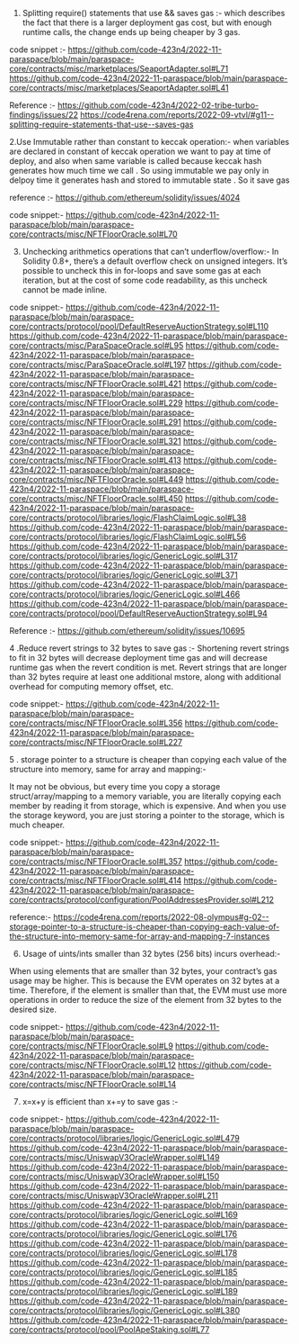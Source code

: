 1. Splitting require() statements that use && saves gas :-
which describes the fact that there is a larger deployment gas cost, but with enough runtime calls, the change ends up being cheaper by 3 gas.

code snippet :- 
https://github.com/code-423n4/2022-11-paraspace/blob/main/paraspace-core/contracts/misc/marketplaces/SeaportAdapter.sol#L71
https://github.com/code-423n4/2022-11-paraspace/blob/main/paraspace-core/contracts/misc/marketplaces/SeaportAdapter.sol#L41


Reference :-
https://github.com/code-423n4/2022-02-tribe-turbo-findings/issues/22
https://code4rena.com/reports/2022-09-vtvl/#g11--splitting-require-statements-that-use--saves-gas

2.Use Immutable rather than constant to keccak operation:-
when variables are declared in constant of keccak operation we want to pay at time of deploy, and also when same variable is called because keccak hash generates how much time we call . So using immutable we pay only in delpoy time it generates hash and stored to immutable state . So it save gas

reference :-
https://github.com/ethereum/solidity/issues/4024

code snippet:- 
https://github.com/code-423n4/2022-11-paraspace/blob/main/paraspace-core/contracts/misc/NFTFloorOracle.sol#L70

3. Unchecking arithmetics operations that can’t underflow/overflow:-
In Solidity 0.8+, there’s a default overflow check on unsigned integers. It’s possible to uncheck this in for-loops and save some gas at each iteration, but at the cost of some code readability, as this uncheck cannot be made inline.

code snippet:-
https://github.com/code-423n4/2022-11-paraspace/blob/main/paraspace-core/contracts/protocol/pool/DefaultReserveAuctionStrategy.sol#L110
https://github.com/code-423n4/2022-11-paraspace/blob/main/paraspace-core/contracts/misc/ParaSpaceOracle.sol#L95
https://github.com/code-423n4/2022-11-paraspace/blob/main/paraspace-core/contracts/misc/ParaSpaceOracle.sol#L197
https://github.com/code-423n4/2022-11-paraspace/blob/main/paraspace-core/contracts/misc/NFTFloorOracle.sol#L421
https://github.com/code-423n4/2022-11-paraspace/blob/main/paraspace-core/contracts/misc/NFTFloorOracle.sol#L229
https://github.com/code-423n4/2022-11-paraspace/blob/main/paraspace-core/contracts/misc/NFTFloorOracle.sol#L291
https://github.com/code-423n4/2022-11-paraspace/blob/main/paraspace-core/contracts/misc/NFTFloorOracle.sol#L321
https://github.com/code-423n4/2022-11-paraspace/blob/main/paraspace-core/contracts/misc/NFTFloorOracle.sol#L413
https://github.com/code-423n4/2022-11-paraspace/blob/main/paraspace-core/contracts/misc/NFTFloorOracle.sol#L449
https://github.com/code-423n4/2022-11-paraspace/blob/main/paraspace-core/contracts/misc/NFTFloorOracle.sol#L450
https://github.com/code-423n4/2022-11-paraspace/blob/main/paraspace-core/contracts/protocol/libraries/logic/FlashClaimLogic.sol#L38
https://github.com/code-423n4/2022-11-paraspace/blob/main/paraspace-core/contracts/protocol/libraries/logic/FlashClaimLogic.sol#L56
https://github.com/code-423n4/2022-11-paraspace/blob/main/paraspace-core/contracts/protocol/libraries/logic/GenericLogic.sol#L317
https://github.com/code-423n4/2022-11-paraspace/blob/main/paraspace-core/contracts/protocol/libraries/logic/GenericLogic.sol#L371
https://github.com/code-423n4/2022-11-paraspace/blob/main/paraspace-core/contracts/protocol/libraries/logic/GenericLogic.sol#L466
https://github.com/code-423n4/2022-11-paraspace/blob/main/paraspace-core/contracts/protocol/pool/DefaultReserveAuctionStrategy.sol#L94


Reference :-
https://github.com/ethereum/solidity/issues/10695

4 .Reduce revert strings to 32 bytes  to save gas :-
Shortening revert strings to fit in 32 bytes will decrease deployment time gas and will decrease runtime gas when the revert condition is met.
Revert strings that are longer than 32 bytes require at least one additional mstore, along with additional overhead for computing memory offset, etc.

code snippet:-
https://github.com/code-423n4/2022-11-paraspace/blob/main/paraspace-core/contracts/misc/NFTFloorOracle.sol#L356
https://github.com/code-423n4/2022-11-paraspace/blob/main/paraspace-core/contracts/misc/NFTFloorOracle.sol#L227

5 .  storage pointer to a structure is cheaper than copying each value of the structure into memory, same for array and mapping:-

It may not be obvious, but every time you copy a storage struct/array/mapping to a memory variable, you are literally copying each member by reading it from storage, which is expensive. And when you use the storage keyword, you are just storing a pointer to the storage, which is much cheaper.

code snippet:-
https://github.com/code-423n4/2022-11-paraspace/blob/main/paraspace-core/contracts/misc/NFTFloorOracle.sol#L357
https://github.com/code-423n4/2022-11-paraspace/blob/main/paraspace-core/contracts/misc/NFTFloorOracle.sol#L414
https://github.com/code-423n4/2022-11-paraspace/blob/main/paraspace-core/contracts/protocol/configuration/PoolAddressesProvider.sol#L212

reference:-
https://code4rena.com/reports/2022-08-olympus#g-02--storage-pointer-to-a-structure-is-cheaper-than-copying-each-value-of-the-structure-into-memory-same-for-array-and-mapping-7-instances

6. Usage of uints/ints smaller than 32 bytes (256 bits) incurs overhead:-

When using elements that are smaller than 32 bytes, your contract’s gas usage may be higher. This is because the EVM operates on 32 bytes at a time. Therefore, if the element is smaller than that, the EVM must use more operations in order to reduce the size of the element from 32 bytes to the desired size.

code snippet:-
https://github.com/code-423n4/2022-11-paraspace/blob/main/paraspace-core/contracts/misc/NFTFloorOracle.sol#L9
https://github.com/code-423n4/2022-11-paraspace/blob/main/paraspace-core/contracts/misc/NFTFloorOracle.sol#L12
https://github.com/code-423n4/2022-11-paraspace/blob/main/paraspace-core/contracts/misc/NFTFloorOracle.sol#L14

7. x=x+y is efficient than x+=y to save gas :-

code snippet:-
https://github.com/code-423n4/2022-11-paraspace/blob/main/paraspace-core/contracts/protocol/libraries/logic/GenericLogic.sol#L479
https://github.com/code-423n4/2022-11-paraspace/blob/main/paraspace-core/contracts/misc/UniswapV3OracleWrapper.sol#L149
https://github.com/code-423n4/2022-11-paraspace/blob/main/paraspace-core/contracts/misc/UniswapV3OracleWrapper.sol#L150
https://github.com/code-423n4/2022-11-paraspace/blob/main/paraspace-core/contracts/misc/UniswapV3OracleWrapper.sol#L211
https://github.com/code-423n4/2022-11-paraspace/blob/main/paraspace-core/contracts/protocol/libraries/logic/GenericLogic.sol#L169
https://github.com/code-423n4/2022-11-paraspace/blob/main/paraspace-core/contracts/protocol/libraries/logic/GenericLogic.sol#L176
https://github.com/code-423n4/2022-11-paraspace/blob/main/paraspace-core/contracts/protocol/libraries/logic/GenericLogic.sol#L178
https://github.com/code-423n4/2022-11-paraspace/blob/main/paraspace-core/contracts/protocol/libraries/logic/GenericLogic.sol#L185
https://github.com/code-423n4/2022-11-paraspace/blob/main/paraspace-core/contracts/protocol/libraries/logic/GenericLogic.sol#L189
https://github.com/code-423n4/2022-11-paraspace/blob/main/paraspace-core/contracts/protocol/libraries/logic/GenericLogic.sol#L380
https://github.com/code-423n4/2022-11-paraspace/blob/main/paraspace-core/contracts/protocol/pool/PoolApeStaking.sol#L77